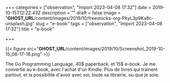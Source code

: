 +++
categories = ["observation", "Import 2023-04-08 17:32"]
date = 2019-10-15T12:22:43Z
description = ""
draft = false
image = "__GHOST_URL__/content/images/2019/10/freestocks-org-PkyL3p9Kx8c-unsplash.jpg"
slug = "e-book"
tags = ["observation", "Import 2023-04-08 17:32"]
title = "e-book"

+++


{{< figure src="__GHOST_URL__/content/images/2019/10/Screenshot_2019-10-15_08-17-18.png" >}}

The Go Programming Language, 40$ paperback, et 15$ e-book. Je me convertie au e-book, avec l'achat d'un Kindle. Plus de livres qui trainent partout, et la possibilite d'avoir avec soi, toute sa librairie, ou que je soie.

